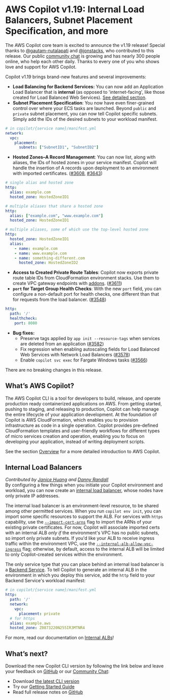# AWS Copilot v1.19: Internal Load Balancers, Subnet Placement Specification, and more

The AWS Copilot core team is excited to announce the v1.19 release!
Special thanks to [@gautam-nutalapati](https://github.com/gautam-nutalapati) and [@jonstacks](https://github.com/jonstacks), who contributed to this release.
Our public [сommunity сhat](https://gitter.im/aws/copilot-cli) is growing and has nearly 300 people online,
who help each other daily. Thanks to every one of you who shows love and support for AWS Copilot.

Copilot v1.19 brings brand-new features and several improvements:

* **Load Balancing for Backend Services:** You can now add an Application Load Balancer that is **internal** (as opposed to 'internet-facing', like those created for Load Balanced Web Services). [See detailed section](./#internal-load-balancers).
* **Subnet Placement Specification**:
You now have even finer-grained control over where your ECS tasks are launched. Beyond `public` and `private` subnet placement, you can now tell Copilot specific subnets. Simply add the IDs of the desired subnets to your workload manifest.
```yaml
# in copilot/{service name}/manifest.yml
network:
  vpc:
    placement:
      subnets: ["SubnetID1", "SubnetID2"]
```
* **Hosted Zones–A Record Management**:
You can now list, along with aliases, the IDs of hosted zones in your service manifest. Copilot will handle the insertion of A records upon deployment to an environment with imported certificates. ([#3608](https://github.com/aws/copilot-cli/pull/3608), [#3643](https://github.com/aws/copilot-cli/pull/3643))
```yaml
# single alias and hosted zone
http:
  alias: example.com
  hosted_zone: HostedZoneID1

# multiple aliases that share a hosted zone
http:
  alias: ["example.com", "www.example.com"]
  hosted_zone: HostedZoneID1

# multiple aliases, some of which use the top-level hosted zone
http:
  hosted_zone: HostedZoneID1
  alias:
    - name: example.com
    - name: www.example.com
    - name: something-different.com
      hosted_zone: HostedZoneID2
```
* **Access to Created Private Route Tables**:
Copilot now exports private route table IDs from CloudFormation environment stacks. Use them to create VPC gateway endpoints with [addons](../docs/developing/additional-aws-resources.en.md). ([#3611](https://github.com/aws/copilot-cli/pull/3611))
* **`port` for Target Group Health Checks**:
With the new `port` field, you can configure a non-default port for health checks, one different than that for requests from the load balancer. ([#3548](https://github.com/aws/copilot-cli/pull/3548))
```yaml
http:
  path: '/'
  healthcheck:
    port: 8080
```

* **Bug fixes:** 
    * Preserve tags applied by `app init --resource-tags` when services are deleted from an application ([#3582](https://github.com/aws/copilot-cli/pull/3582))
    * Fix regression when enabling autoscaling fields for Load Balanced Web Services with Network Load Balancers ([#3578](https://github.com/aws/copilot-cli/pull/3578))
    * Enable `copilot svc exec` for Fargate Windows tasks ([#3566](https://github.com/aws/copilot-cli/pull/3566))

There are no breaking changes in this release.

## What’s AWS Copilot?

The AWS Copilot CLI is a tool for developers to build, release, and operate production ready containerized applications on AWS.
From getting started, pushing to staging, and releasing to production, Copilot can help manage the entire lifecycle of your application development.
At the foundation of Copilot is AWS CloudFormation, which enables you to provision infrastructure as code in a single operation.
Copilot provides pre-defined CloudFormation templates and user-friendly workflows for different types of micro services creation and operation,
enabling you to focus on developing your application, instead of writing deployment scripts.

See the section [Overview](../docs/concepts/overview.en.md) for a more detailed introduction to AWS Copilot.

## Internal Load Balancers
_Contributed by [Janice Huang](https://github.com/huanjani) and [Danny Randall](https://github.com/dannyrandall)_  
By configuring a few things when you initiate your Copilot environment and workload, you can now create an [internal load balancer](https://docs.aws.amazon.com/elasticloadbalancing/latest/classic/elb-internal-load-balancers.html), whose nodes have only private IP addresses.

The internal load balancer is an environment-level resource, to be shared among other permitted services. When you run `copilot env init`, you can import some specific resources to support the ALB. For services with `https` capability, use the [`--import-cert-arns`](../docs/commands/env-init.en.md#what-are-the-flags) flag to import the ARNs of your existing private certificates.  For now, Copilot will associate imported certs with an internal ALB *only if* the environment's VPC has no public subnets, so import only private subnets. If you'd like your ALB to receive ingress traffic within the environment VPC, use the [`--internal-alb-allow-vpc-ingress`](../docs/commands/env-init.en.md#what-are-the-flags) flag; otherwise, by default, access to the internal ALB will be limited to only Copilot-created services within the environment.

The only service type that you can place behind an internal load balancer is a [Backend Service](../docs/concepts/services.en.md#backend-service). To tell Copilot to generate an internal ALB in the environment in which you deploy this service, add the `http` field to your Backend Service's workload manifest:

```yaml
# in copilot/{service name}/manifest.yml
http:
  path: '/'
  network:
    vpc:
      placement: private
  # for https
  alias: example.aws
  hosted_zone: Z0873220N255IR3MTNR4
```
For more, read our documentation on [Internal ALBs](../docs/developing/internal-albs.en.md)!

## What’s next?

Download the new Copilot CLI version by following the link below and leave your feedback on [GitHub](https://github.com/aws/copilot-cli/) or our [Community Chat](https://gitter.im/aws/copilot-cli):

* Download [the latest CLI version](../docs/getting-started/install.en.md)
* Try our [Getting Started Guide](../docs/getting-started/first-app-tutorial.en.md)
* Read full release notes on [GitHub](https://github.com/aws/copilot-cli/releases/tag/v1.17.0)
